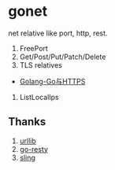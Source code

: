 # gonet

net relative like port, http, rest.

1. FreePort
1. Get/Post/Put/Patch/Delete
1. TLS relatives

  * [Golang-Go与HTTPS](http://www.golangtab.com/2018/02/05/Golang-Go与HTTPS/)

1. ListLocalIps


## Thanks

1. [urllib](https://github.com/GiterLab/urllib)
1. [go-resty](https://github.com/go-resty/resty/tree/v2)
1. [sling](https://github.com/dghubble/sling)
